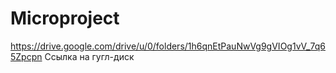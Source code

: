 # Microproject
https://drive.google.com/drive/u/0/folders/1h6qnEtPauNwVg9gVIOg1vV_7q65Zpcpn
Ссылка на гугл-диск
